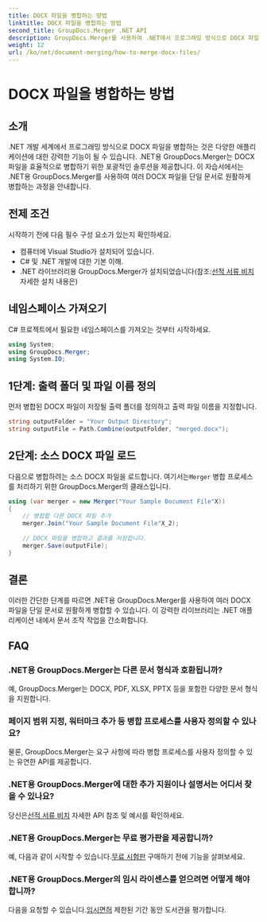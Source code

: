 ```yaml
---
title: DOCX 파일을 병합하는 방법
linktitle: DOCX 파일을 병합하는 방법
second_title: GroupDocs.Merger .NET API
description: GroupDocs.Merger를 사용하여 .NET에서 프로그래밍 방식으로 DOCX 파일을 병합하여 문서 조작 작업을 효율적으로 단순화하는 방법을 알아보세요.
weight: 12
url: /ko/net/document-merging/how-to-merge-docx-files/
---
```


# DOCX 파일을 병합하는 방법

## 소개
.NET 개발 세계에서 프로그래밍 방식으로 DOCX 파일을 병합하는 것은 다양한 애플리케이션에 대한 강력한 기능이 될 수 있습니다. .NET용 GroupDocs.Merger는 DOCX 파일을 효율적으로 병합하기 위한 포괄적인 솔루션을 제공합니다. 이 자습서에서는 .NET용 GroupDocs.Merger를 사용하여 여러 DOCX 파일을 단일 문서로 원활하게 병합하는 과정을 안내합니다.
## 전제 조건
시작하기 전에 다음 필수 구성 요소가 있는지 확인하세요.
- 컴퓨터에 Visual Studio가 설치되어 있습니다.
- C# 및 .NET 개발에 대한 기본 이해.
-  .NET 라이브러리용 GroupDocs.Merger가 설치되었습니다(참조:[선적 서류 비치](https://tutorials.groupdocs.com/merger/net/) 자세한 설치 내용은)

## 네임스페이스 가져오기
C# 프로젝트에서 필요한 네임스페이스를 가져오는 것부터 시작하세요.
```csharp
using System; 
using GroupDocs.Merger;
using System.IO;
```
## 1단계: 출력 폴더 및 파일 이름 정의
먼저 병합된 DOCX 파일이 저장될 출력 폴더를 정의하고 출력 파일 이름을 지정합니다.
```csharp
string outputFolder = "Your Output Directory";
string outputFile = Path.Combine(outputFolder, "merged.docx");
```
## 2단계: 소스 DOCX 파일 로드
다음으로 병합하려는 소스 DOCX 파일을 로드합니다. 여기서는`Merger` 병합 프로세스를 처리하기 위한 GroupDocs.Merger의 클래스입니다.
```csharp
using (var merger = new Merger("Your Sample Document File"X))
{
    // 병합할 다른 DOCX 파일 추가
    merger.Join("Your Sample Document File"X_2);
    
    // DOCX 파일을 병합하고 결과를 저장합니다.
    merger.Save(outputFile);
}
```

## 결론
이러한 간단한 단계를 따르면 .NET용 GroupDocs.Merger를 사용하여 여러 DOCX 파일을 단일 문서로 원활하게 병합할 수 있습니다. 이 강력한 라이브러리는 .NET 애플리케이션 내에서 문서 조작 작업을 간소화합니다.
## FAQ
### .NET용 GroupDocs.Merger는 다른 문서 형식과 호환됩니까?
예, GroupDocs.Merger는 DOCX, PDF, XLSX, PPTX 등을 포함한 다양한 문서 형식을 지원합니다.
### 페이지 범위 지정, 워터마크 추가 등 병합 프로세스를 사용자 정의할 수 있나요?
물론, GroupDocs.Merger는 요구 사항에 따라 병합 프로세스를 사용자 정의할 수 있는 유연한 API를 제공합니다.
### .NET용 GroupDocs.Merger에 대한 추가 지원이나 설명서는 어디서 찾을 수 있나요?
 당신은[선적 서류 비치](https://tutorials.groupdocs.com/merger/net/) 자세한 API 참조 및 예시를 확인하세요.
### .NET용 GroupDocs.Merger는 무료 평가판을 제공합니까?
 예, 다음과 같이 시작할 수 있습니다.[무료 시험판](https://releases.groupdocs.com/) 구매하기 전에 기능을 살펴보세요.
### .NET용 GroupDocs.Merger의 임시 라이센스를 얻으려면 어떻게 해야 합니까?
 다음을 요청할 수 있습니다.[임시면허](https://purchase.groupdocs.com/temporary-license/) 제한된 기간 동안 도서관을 평가합니다.